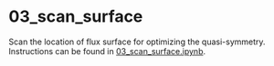 # 03_scan_surface

Scan the location of flux surface for optimizing the quasi-symmetry.
Instructions can be found in [03_scan_surface.ipynb](03_scan_surface.ipynb).
